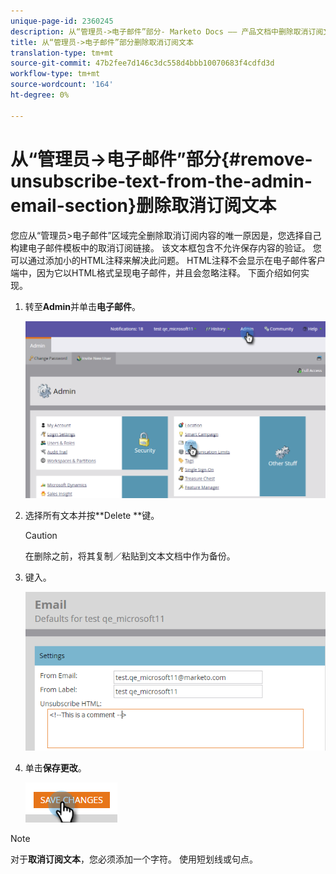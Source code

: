 ```yaml
---
unique-page-id: 2360245
description: 从“管理员->电子邮件”部分- Marketo Docs —— 产品文档中删除取消订阅文本
title: 从“管理员->电子邮件”部分删除取消订阅文本
translation-type: tm+mt
source-git-commit: 47b2fee7d146c3dc558d4bbb10070683f4cdfd3d
workflow-type: tm+mt
source-wordcount: '164'
ht-degree: 0%

---
```



# 从“管理员->电子邮件”部分{#remove-unsubscribe-text-from-the-admin-email-section}删除取消订阅文本

您应从“管理员>电子邮件”区域完全删除取消订阅内容的唯一原因是，您选择自己构建电子邮件模板中的取消订阅链接。 该文本框包含不允许保存内容的验证。 您可以通过添加小的HTML注释来解决此问题。 HTML注释不会显示在电子邮件客户端中，因为它以HTML格式呈现电子邮件，并且会忽略注释。 下面介绍如何实现。

1. 转至&#x200B;**Admin**&#x200B;并单击&#x200B;**电子邮件**。

   ![](assets/image2016-8-26-13-3a57-3a9.png)

1. 选择所有文本并按**Delete **键。

   >[!CAUTION]
   >
   >在删除之前，将其复制／粘贴到文本文档中作为备份。

1. 键入&#x200B;**<!--This is a comment -->**。

   ![](assets/image2016-8-26-13-3a53-3a15.png)

1. 单击&#x200B;**保存更改**。

   ![](assets/image2016-8-26-13-3a59-3a40.png)

>[!NOTE]
>
>对于**取消订阅文本**，您必须添加一个字符。 使用短划线或句点。

